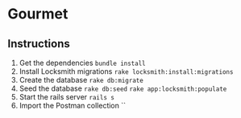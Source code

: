 # Gourmet

## Instructions
1. Get the dependencies
    `bundle install`
1. Install Locksmith migrations
    `rake locksmith:install:migrations`
1. Create the database
    `rake db:migrate`
1. Seed the database
    `rake db:seed`
    `rake app:locksmith:populate`
1. Start the rails server
    `rails s`
1. Import the Postman collection
    ``
